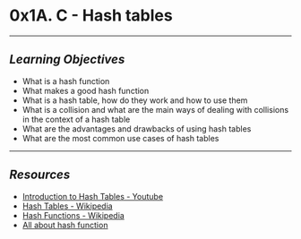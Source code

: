 # **0x1A. C - Hash tables**
---
## *Learning Objectives*
- What is a hash function
- What makes a good hash function
- What is a hash table, how do they work and how to use them
- What is a collision and what are the main ways of dealing with collisions in the context of a hash table
- What are the advantages and drawbacks of using hash tables
- What are the most common use cases of hash tables
---
## *Resources*
- [Introduction to Hash Tables - Youtube](https://www.youtube.com/watch?v=MfhjkfocRR0)
- [Hash Tables - Wikipedia](https://en.wikipedia.org/wiki/Hash_table)
- [Hash Functions - Wikipedia](https://en.wikipedia.org/wiki/Hash_function)
- [All about hash function](https://www.digitalocean.com/community/tutorials/hash-table-in-c-plus-plus)
